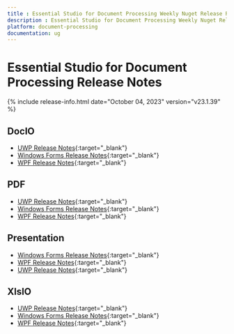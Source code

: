 ```yaml
---
title : Essential Studio for Document Processing Weekly Nuget Release Release Notes  
description : Essential Studio for Document Processing Weekly Nuget Release Release Notes  
platform: document-processing
documentation: ug
---
```


# Essential Studio for Document Processing  Release Notes  

{% include release-info.html date="October 04, 2023" version="v23.1.39" %} 

## DocIO

* [UWP Release Notes](/uwp/release-notes/v23.1.39#docio){:target="_blank"}
* [Windows Forms Release Notes](/windowsforms/release-notes/v23.1.39#docio){:target="_blank"}
* [WPF Release Notes](/wpf/release-notes/v23.1.39#docio){:target="_blank"}


## PDF

* [UWP Release Notes](/uwp/release-notes/v23.1.39#pdf){:target="_blank"}
* [Windows Forms Release Notes](/windowsforms/release-notes/v23.1.39#pdf){:target="_blank"}
* [WPF Release Notes](/wpf/release-notes/v23.1.39#pdf){:target="_blank"}


## Presentation

* [Windows Forms Release Notes](/windowsforms/release-notes/v23.1.39#presentation){:target="_blank"}
* [WPF Release Notes](/wpf/release-notes/v23.1.39#presentation){:target="_blank"}
* [UWP Release Notes](/uwp/release-notes/v23.1.39#presentation){:target="_blank"}


## XlsIO

* [UWP Release Notes](/uwp/release-notes/v23.1.39#xlsio){:target="_blank"}
* [Windows Forms Release Notes](/windowsforms/release-notes/v23.1.39#xlsio){:target="_blank"}
* [WPF Release Notes](/wpf/release-notes/v23.1.39#xlsio){:target="_blank"}
